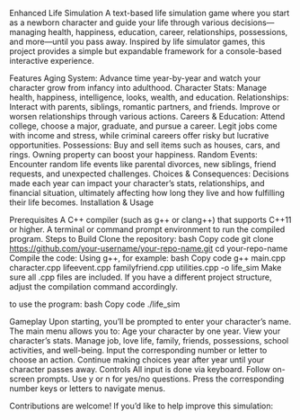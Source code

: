 Enhanced Life Simulation
A text-based life simulation game where you start as a newborn character and guide your life through various decisions—managing health, happiness, education, career, relationships, possessions, and more—until you pass away. Inspired by life simulator games, this project provides a simple but expandable framework for a console-based interactive experience.

Features
Aging System: Advance time year-by-year and watch your character grow from infancy into adulthood.
Character Stats: Manage health, happiness, intelligence, looks, wealth, and education.
Relationships: Interact with parents, siblings, romantic partners, and friends. Improve or worsen relationships through various actions.
Careers & Education: Attend college, choose a major, graduate, and pursue a career. Legit jobs come with income and stress, while criminal careers offer risky but lucrative opportunities.
Possessions: Buy and sell items such as houses, cars, and rings. Owning property can boost your happiness.
Random Events: Encounter random life events like parental divorces, new siblings, friend requests, and unexpected challenges.
Choices & Consequences: Decisions made each year can impact your character’s stats, relationships, and financial situation, ultimately affecting how long they live and how fulfilling their life becomes.
Installation & Usage

Prerequisites
A C++ compiler (such as g++ or clang++) that supports C++11 or higher.
A terminal or command prompt environment to run the compiled program.
Steps to Build
Clone the repository:
bash
Copy code
git clone https://github.com/your-username/your-repo-name.git
cd your-repo-name
Compile the code: Using g++, for example:
bash
Copy code
g++ main.cpp character.cpp lifeevent.cpp familyfriend.cpp utilities.cpp -o life_sim
Make sure all .cpp files are included. If you have a different project structure, adjust the compilation command accordingly.

to use the program:
bash
Copy code
./life_sim

Gameplay
Upon starting, you’ll be prompted to enter your character’s name.
The main menu allows you to:
Age your character by one year.
View your character’s stats.
Manage job, love life, family, friends, possessions, school activities, and well-being.
Input the corresponding number or letter to choose an action.
Continue making choices year after year until your character passes away.
Controls
All input is done via keyboard. Follow on-screen prompts.
Use y or n for yes/no questions.
Press the corresponding number keys or letters to navigate menus.

Contributions are welcome! If you’d like to help improve this simulation:


